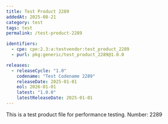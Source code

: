 ```yaml
---
title: Test Product 2289
addedAt: 2025-08-21
category: test
tags: test
permalink: /test-product-2289

identifiers:
  - cpe: cpe:2.3:a:testvendor:test_product_2289
  - purl: pkg:generic/test_product_2289@1.0.0

releases:
  - releaseCycle: "1.0"
    codename: "Test Codename 2289"
    releaseDate: 2025-01-01
    eol: 2026-01-01
    latest: "1.0.0"
    latestReleaseDate: 2025-01-01
---
```


This is a test product file for performance testing. Number: 2289
